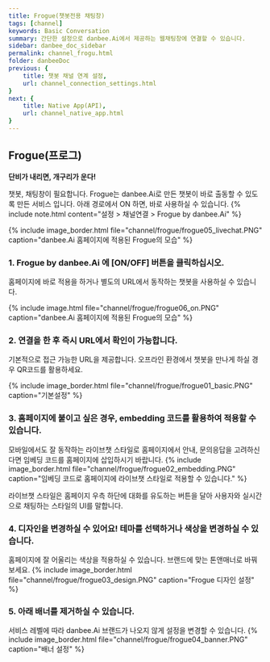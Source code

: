```yaml
---
title: Frogue(챗봇전용 채팅창) 
tags: [channel]
keywords: Basic Conversation
summary: 간단한 설정으로 danbee.Ai에서 제공하는 웹채팅창에 연결할 수 있습니다.
sidebar: danbee_doc_sidebar
permalink: channel_frogu.html
folder: danbeeDoc
previous: {
    title: 챗봇 채널 연계 설정,
    url: channel_connection_settings.html
}
next: {
    title: Native App(API),
    url: channel_native_app.html
}
---
```



## Frogue(프로그)


<strong>단비가 내리면, 개구리가 운다!</strong>

챗봇, 채팅창이 필요합니다. Frogue는 danbee.Ai로 만든 챗봇이 바로 출동할 수 있도록 만든 서비스 입니다.
아래 경로에서 ON 하면, 바로 사용하실 수 있습니다.
{% include note.html content="설정 > 채널연결 > Frogue by danbee.Ai" %}

{% include image_border.html file="channel/frogue/frogue05_livechat.PNG"  caption="danbee.Ai 홈페이지에 적용된 Frogue의 모습" %}





### 1. Frogue by danbee.Ai 에 [ON/OFF] 버튼을 클릭하십시오.

홈페이지에 바로 적용을 하거나 별도의 URL에서 동작하는 챗봇을 사용하실 수 있습니다.

{% include image.html file="channel/frogue/frogue06_on.PNG"  caption="danbee.Ai 홈페이지에 적용된 Frogue의 모습" %}

### 2. 연결을 한 후 즉시 URL에서 확인이 가능합니다.
기본적으로 접근 가능한 URL을 제공합니다. 오프라인 환경에서 챗봇을 만나게 하실 경우 QR코드를 활용하세요.

{% include image_border.html file="channel/frogue/frogue01_basic.PNG"  caption="기본설정" %}


### 3. 홈페이지에 붙이고 싶은 경우, embedding 코드를 활용하여 적용할 수 있습니다.

모바일에서도 잘 동작하는 라이브챗 스타일로 홈페이지에서 안내, 문의응답을 고려하신다면 임베딩 코드를 홈페이지에 삽입하시기 바랍니다.
{% include image_border.html file="channel/frogue/frogue02_embedding.PNG"  caption="임베딩 코드로 홈페이지에 라이브챗 스타일로 적용할 수 있습니다." %}

라이브챗 스타일은 홈페이지 우측 하단에 대화를 유도하는 버튼을 달아 사용자와 실시간으로 채팅하는 스타일의 UI를 말합니다.





### 4. 디자인을 변경하실 수 있어요! 테마를 선택하거나 색상을 변경하실 수 있습니다.

홈페이지에 잘 어울리는 색상을 적용하실 수 있습니다.
브랜드에 맞는 톤앤매너로 바꿔보세요.
{% include image_border.html file="channel/frogue/frogue03_design.PNG"  caption="Frogue 디자인 설정" %}

### 5. 아래 배너를 제거하실 수 있습니다. 

서비스 레벨에 따라 danbee.Ai 브랜드가 나오지 않게 설정을 변경할 수 있습니다.
{% include image_border.html file="channel/frogue/frogue04_banner.PNG"  caption="배너 설정" %}